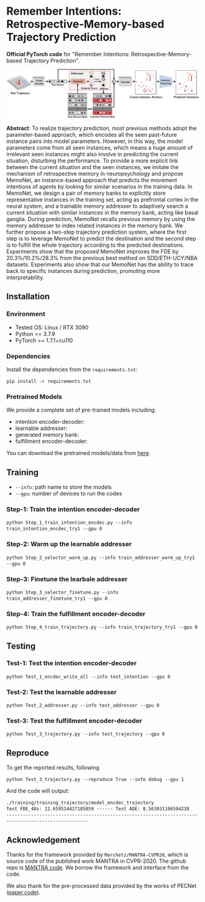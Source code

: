 # Remember Intentions: Retrospective-Memory-based Trajectory Prediction

**Official PyTorch code** for "Remember Intentions: Retrospective-Memory-based Trajectory Prediction".

![system design](./imgs/memonet.jpg)

**Abstract**: To realize trajectory prediction, most previous methods adopt the parameter-based approach, which encodes all the seen past-future instance pairs into model parameters. However, in this way, the model parameters come from all seen instances, which means a huge amount of irrelevant seen instances might also involve in predicting the current situation, disturbing the performance. To provide a more explicit link between the current situation and the seen instances, we imitate the mechanism of retrospective memory in neuropsychology and propose MemoNet, an instance-based approach that predicts the movement intentions of agents by looking for similar scenarios in the training data. In MemoNet, we design a pair of memory banks to explicitly store representative instances in the training set, acting as prefrontal cortex in the neural system, and a trainable memory addresser to adaptively search a current situation with similar instances in the memory bank, acting like basal ganglia. During prediction, MemoNet recalls previous memory by using the memory addresser to index related instances in the memory bank. We further propose a two-step trajectory prediction system, where the first step is to leverage MemoNet to predict the destination and the second step is to fulfill the whole trajectory according to the predicted destinations. Experiments show that the proposed MemoNet improves the FDE by 20.3\%/10.2\%/28.3\% from the previous best method on SDD/ETH-UCY/NBA datasets. Experiments also show that our MemoNet has the ability to trace back to specific instances during prediction, promoting more interpretability.

## Installation

### Environment

* Tested OS: Linux / RTX 3090
* Python == 3.7.9
* PyTorch == 1.7.1+cu110

### Dependencies

Install the dependencies from the `requirements.txt`:
```linux
pip install -r requirements.txt
```

### Pretrained Models

We provide a complete set of pre-trained models including:

* intention encoder-decoder:
* learnable addresser:
* generated memory bank:
* fulfillment encoder-decoder:

You can download the pretrained models/data from [here](https://drive.google.com/drive/folders/1qx5vbNgyM9aMH9jB_F07w3QIxzzi6StW?usp=sharing).

## Training

* `--info`: path name to store the models
* `--gpu`: number of devices to run the codes

### Step-1: Train the intention encoder-decoder

```linux
python Step_1_train_intention_encdec.py --info train_intention_encdec_try1 --gpu 0
```

### Step-2: Warm up the learnable addresser


```linux
python Step_2_selector_warm_up.py --info train_addresser_warm_up_try1 --gpu 0
```

### Step-3: Finetune the learbale addresser

```linux
python Step_3_selector_finetune.py --info train_addresser_finetune_try1 --gpu 0
```

### Step-4: Train the fulfillment encoder-decoder

```linux
python Step_4_train_trajectory.py --info train_trajectory_try1 --gpu 0
```

## Testing

### Test-1: Test the intention encoder-decoder

```linux
python Test_1_encdec_write_all --info test_intention --gpu 0
```

### Test-2: Test the learnable addresser

```linux
python Test_2_addresser.py --info test_addresser --gpu 0
```

### Test-3: Test the fulfillment encoder-decoder

```linux
python Test_3_trajectory.py --info test_trajectory --gpu 0
```


## Reproduce

To get the reported results, following

```linux
python Test_3_trajectory.py --reproduce True --info debug --gpu 1
```

And the code will output: 

```linux
./training/training_trajectory/model_encdec_trajectory
Test FDE_48s: 12.659514427185059 ------ Test ADE: 8.563031196594238
----------------------------------------------------------------------------------------------------
```



## Acknowledgement

Thanks for the framework provided by `Marchetz/MANTRA-CVPR20`, which is source code of the published work MANTRA in CVPR-2020. The github repo is [MANTRA code](https://github.com/Marchetz/MANTRA-CVPR20). We borrow the framework and interface from the code.

We also thank for the pre-processed data provided by the works of PECNet ([paper](https://link.springer.com/chapter/10.1007%2F978-3-030-58536-5_45),[code](https://github.com/j2k0618/PECNet_nuScenes)).
